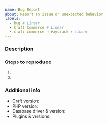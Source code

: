 ```yaml
---
name: Bug Report
about: Report an issue or unexpected behavior
labels:
  - bug # Linear
  - Craft Commerce # Linear
  - Craft Commerce → Paystack # Linear
---
```


### Description



### Steps to reproduce

1.
2.

### Additional info

- Craft version:
- PHP version:
- Database driver & version:
- Plugins & versions:
